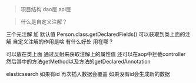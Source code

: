 
> 项目结构 dao层 api层

> 什么是自定义注解？

三个元注解 加 默认值
Person.class.getDeclaredFields()
可以获取到类上面的注解
自定义注解的作用是啥 有什么好处 用在哪？

可以放在类上面 通过反射来获取注解上的属性值
还可以在aop中拦截controller 然后其中的方法getMethod以及方法的getDeclaredAnnotation

elasticsearch 
如果有id 再次插入数据会覆盖 如果没有id会生成新的数据